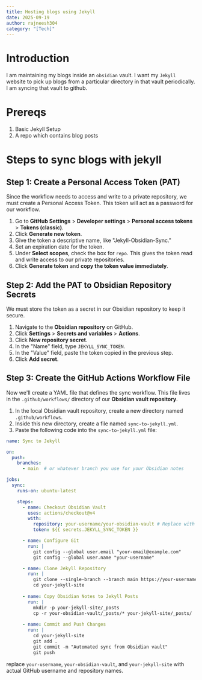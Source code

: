 ```yaml
---
title: Hosting blogs using Jekyll
date: 2025-09-19
author: rajneesh304
category: "[Tech]"
---
```


# Introduction
I am maintaining my blogs inside an `obsidian` vault. I want my `Jekyll` website to pick up blogs from a particular directory in that vault periodically. I am syncing that vault to github. 
# Prereqs

1. Basic Jekyll Setup
2. A repo which contains blog posts

# Steps to sync blogs with jekyll
## Step 1: Create a Personal Access Token (PAT)
Since the workflow needs to access and write to a private repository, we must create a Personal Access Token. This token will act as a password for our workflow.
1. Go to **GitHub Settings** > **Developer settings** > **Personal access tokens** > **Tokens (classic)**.
2. Click **Generate new token**.
3. Give the token a descriptive name, like "Jekyll-Obsidian-Sync."
4. Set an expiration date for the token.
5. Under **Select scopes**, check the box for `repo`. This gives the token read and write access to our private repositories.
6. Click **Generate token** and **copy the token value immediately**.

## Step 2: Add the PAT to Obsidian Repository Secrets
We must store the token as a secret in our Obsidian repository to keep it secure.
1. Navigate to the **Obsidian repository** on GitHub.
2. Click **Settings** > **Secrets and variables** > **Actions**.
3. Click **New repository secret**.
4. In the "Name" field, type `JEKYLL_SYNC_TOKEN`.
5. In the "Value" field, paste the token copied in the previous step.
6. Click **Add secret**.

## Step 3: Create the GitHub Actions Workflow File
Now we'll create a YAML file that defines the sync workflow. This file lives in the `.github/workflows/` directory of our **Obsidian vault repository**.
1. In the local Obsidian vault repository, create a new directory named `.github/workflows`.
2. Inside this new directory, create a file named `sync-to-jekyll.yml`.
3. Paste the following code into the `sync-to-jekyll.yml` file:

```yaml
name: Sync to Jekyll

on:
  push:
    branches:
      - main  # or whatever branch you use for your Obsidian notes

jobs:
  sync:
    runs-on: ubuntu-latest

    steps:
      - name: Checkout Obsidian Vault
        uses: actions/checkout@v4
        with:
          repository: your-username/your-obsidian-vault # Replace with your repo name
          token: ${{ secrets.JEKYLL_SYNC_TOKEN }}

      - name: Configure Git
        run: |
          git config --global user.email "your-email@example.com"
          git config --global user.name "your-username"

      - name: Clone Jekyll Repository
        run: |
          git clone --single-branch --branch main https://your-username:${{ secrets.JEKYLL_SYNC_TOKEN }}@github.com/your-username/your-jekyll-site.git
          cd your-jekyll-site
          
      - name: Copy Obsidian Notes to Jekyll Posts
        run: |
          mkdir -p your-jekyll-site/_posts
          cp -r your-obsidian-vault/_posts/* your-jekyll-site/_posts/  # Assumes posts are in _posts folder in your vault
          
      - name: Commit and Push Changes
        run: |
          cd your-jekyll-site
          git add .
          git commit -m "Automated sync from Obsidian vault"
          git push
```

replace `your-username`, `your-obsidian-vault`, and `your-jekyll-site` with actual GitHub username and repository names.